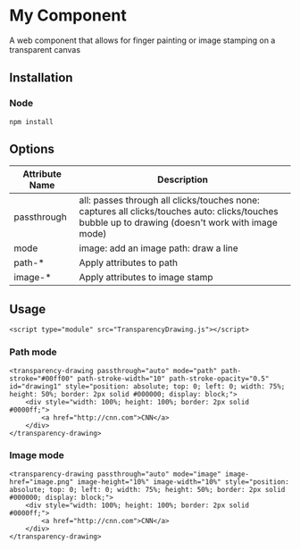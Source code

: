 # My Component #
A web component that allows for finger painting or image stamping on a transparent canvas

## Installation ##

### Node ###

	npm install

## Options ##

| Attribute Name 	| Description                                                                                                        	|
|----------------	|--------------------------------------------------------------------------------------------------------------------	|
| passthrough    	| all: passes through all clicks/touches none: captures all clicks/touches auto: clicks/touches bubble up to drawing (doesn't work with image mode)  	|
| mode           	| image: add an image path: draw a line                                                                              	|
| path-*         	| Apply attributes to path                                                                                           	|
| image-*        	| Apply attributes to image stamp                                                                                    	|

## Usage ##

    <script type="module" src="TransparencyDrawing.js"></script>

### Path mode ###

	<transparency-drawing passthrough="auto" mode="path" path-stroke="#00ff00" path-stroke-width="10" path-stroke-opacity="0.5" id="drawing1" style="position: absolute; top: 0; left: 0; width: 75%; height: 50%; border: 2px solid #000000; display: block;">
		<div style="width: 100%; height: 100%; border: 2px solid #0000ff;">
			<a href="http://cnn.com">CNN</a>
		</div>
	</transparency-drawing>

### Image mode ###

	<transparency-drawing passthrough="auto" mode="image" image-href="image.png" image-height="10%" image-width="10%" style="position: absolute; top: 0; left: 0; width: 75%; height: 50%; border: 2px solid #000000; display: block;">
		<div style="width: 100%; height: 100%; border: 2px solid #0000ff;">
			<a href="http://cnn.com">CNN</a>
		</div>
	</transparency-drawing>
